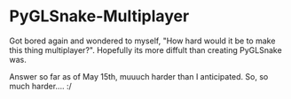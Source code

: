 # PyGLSnake-Multiplayer


Got bored again and wondered to myself, "How hard would it be to make this thing multiplayer?". Hopefully its more diffult than creating PyGLSnake was. 

Answer so far as of May 15th, muuuch harder than I anticipated. So, so much harder.... :/
